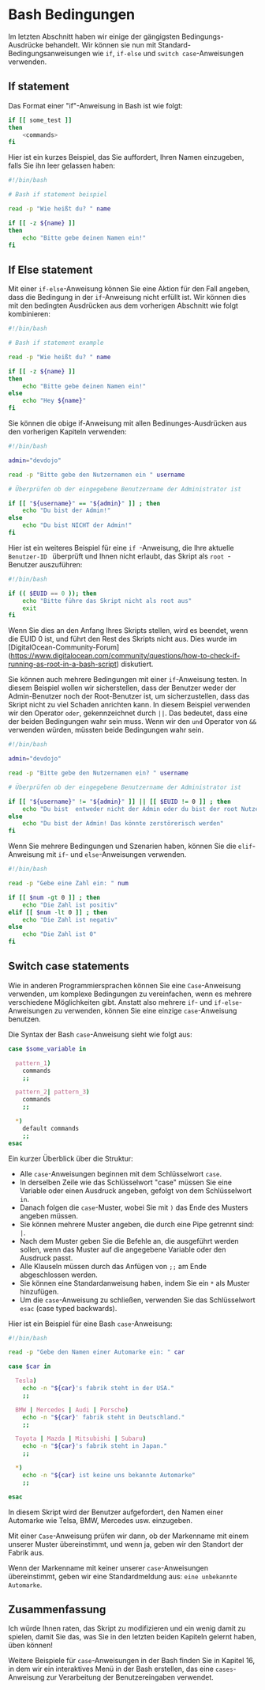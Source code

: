 # Bash Bedingungen

Im letzten Abschnitt haben wir einige der gängigsten Bedingungs-Ausdrücke behandelt. Wir können sie nun mit Standard-Bedingungsanweisungen wie `if`, `if-else` und `switch case`-Anweisungen verwenden.

## If statement

Das Format einer "if"-Anweisung in Bash ist wie folgt:

```bash
if [[ some_test ]]
then
    <commands>
fi
```

Hier ist ein kurzes Beispiel, das Sie auffordert, Ihren Namen einzugeben, falls Sie ihn leer gelassen haben:

```bash
#!/bin/bash

# Bash if statement beispiel

read -p "Wie heißt du? " name

if [[ -z ${name} ]]
then
    echo "Bitte gebe deinen Namen ein!"
fi
```

## If Else statement

Mit einer `if-else`-Anweisung können Sie eine Aktion für den Fall angeben, dass die Bedingung in der `if`-Anweisung nicht erfüllt ist. Wir können dies mit den bedingten Ausdrücken aus dem vorherigen Abschnitt wie folgt kombinieren:

```bash
#!/bin/bash

# Bash if statement example

read -p "Wie heißt du? " name

if [[ -z ${name} ]]
then
    echo "Bitte gebe deinen Namen ein!"
else
    echo "Hey ${name}"
fi
```

Sie können die obige if-Anweisung mit allen Bedinunges-Ausdrücken aus den vorherigen Kapiteln verwenden:

```bash
#!/bin/bash

admin="devdojo"

read -p "Bitte gebe den Nutzernamen ein " username

# Überprüfen ob der eingegebene Benutzername der Administrator ist

if [[ "${username}" == "${admin}" ]] ; then
    echo "Du bist der Admin!"
else
    echo "Du bist NICHT der Admin!"
fi
```

Hier ist ein weiteres Beispiel für eine  `if `-Anweisung, die Ihre aktuelle  `Benutzer-ID ` überprüft und Ihnen nicht erlaubt, das Skript als  `root `-Benutzer auszuführen:

```bash
#!/bin/bash

if (( $EUID == 0 )); then
    echo "Bitte führe das Skript nicht als root aus"
    exit
fi
```

Wenn Sie dies an den Anfang Ihres Skripts stellen, wird es beendet, wenn die EUID 0 ist, und führt den Rest des Skripts nicht aus. Dies wurde im [DigitalOcean-Community-Forum] (https://www.digitalocean.com/community/questions/how-to-check-if-running-as-root-in-a-bash-script) diskutiert.

Sie können auch mehrere Bedingungen mit einer `if`-Anweisung testen. In diesem Beispiel wollen wir sicherstellen, dass der Benutzer weder der Admin-Benutzer noch der Root-Benutzer ist, um sicherzustellen, dass das Skript nicht zu viel Schaden anrichten kann. In diesem Beispiel verwenden wir den Operator `oder`, gekennzeichnet durch `||`. Das bedeutet, dass eine der beiden Bedingungen wahr sein muss. Wenn wir den `und` Operator von `&&` verwenden würden, müssten beide Bedingungen wahr sein.

```bash
#!/bin/bash

admin="devdojo"

read -p "Bitte gebe den Nutzernamen ein? " username

# Überprüfen ob der eingegebene Benutzername der Administrator ist

if [[ "${username}" != "${admin}" ]] || [[ $EUID != 0 ]] ; then
    echo "Du bist  entweder nicht der Admin oder du bist der root Nutzer, bitte sicher bleiben"
else
    echo "Du bist der Admin! Das könnte zerstörerisch werden"
fi
```

Wenn Sie mehrere Bedingungen und Szenarien haben, können Sie die `elif`-Anweisung mit `if`- und `else`-Anweisungen verwenden.

```bash
#!/bin/bash

read -p "Gebe eine Zahl ein: " num

if [[ $num -gt 0 ]] ; then
    echo "Die Zahl ist positiv"
elif [[ $num -lt 0 ]] ; then
    echo "Die Zahl ist negativ"
else
    echo "Die Zahl ist 0"
fi
```

## Switch case statements

Wie in anderen Programmiersprachen können Sie eine `Case`-Anweisung verwenden, um komplexe Bedingungen zu vereinfachen, wenn es mehrere verschiedene Möglichkeiten gibt. Anstatt also mehrere `if`- und `if-else`-Anweisungen zu verwenden, können Sie eine einzige `case`-Anweisung benutzen.

Die Syntax der Bash `case`-Anweisung sieht wie folgt aus:

```bash
case $some_variable in

  pattern_1)
    commands
    ;;

  pattern_2| pattern_3)
    commands
    ;;

  *)
    default commands
    ;;
esac
```

Ein kurzer Überblick über die Struktur:

* Alle `case`-Anweisungen beginnen mit dem Schlüsselwort `case`.
* In derselben Zeile wie das Schlüsselwort "case" müssen Sie eine Variable oder einen Ausdruck angeben, gefolgt von dem Schlüsselwort `in`.
* Danach folgen die `case`-Muster, wobei Sie mit `)` das Ende des Musters angeben müssen.
* Sie können mehrere Muster angeben, die durch eine Pipe getrennt sind: `|`.
* Nach dem Muster geben Sie die Befehle an, die ausgeführt werden sollen, wenn das Muster auf die angegebene Variable oder den Ausdruck passt.
* Alle Klauseln müssen durch das Anfügen von `;;` am Ende abgeschlossen werden.
* Sie können eine Standardanweisung haben, indem Sie ein `*` als Muster hinzufügen.
* Um die `case`-Anweisung zu schließen, verwenden Sie das Schlüsselwort `esac` (case typed backwards).

Hier ist ein Beispiel für eine Bash `case`-Anweisung:

```bash
#!/bin/bash

read -p "Gebe den Namen einer Automarke ein: " car

case $car in

  Tesla)
    echo -n "${car}'s fabrik steht in der USA."
    ;;

  BMW | Mercedes | Audi | Porsche)
    echo -n "${car}' fabrik steht in Deutschland."
    ;;

  Toyota | Mazda | Mitsubishi | Subaru)
    echo -n "${car}'s fabrik steht in Japan."
    ;;

  *)
    echo -n "${car} ist keine uns bekannte Automarke"
    ;;

esac
```

In diesem Skript wird der Benutzer aufgefordert, den Namen einer Automarke wie Telsa, BMW, Mercedes usw. einzugeben.

Mit einer `Case`-Anweisung prüfen wir dann, ob der Markenname mit einem unserer Muster übereinstimmt, und wenn ja, geben wir den Standort der Fabrik aus.

Wenn der Markenname mit keiner unserer `case`-Anweisungen übereinstimmt, geben wir eine Standardmeldung aus: `eine unbekannte Automarke`.

## Zusammenfassung

Ich würde Ihnen raten, das Skript zu modifizieren und ein wenig damit zu spielen, damit Sie das, was Sie in den letzten beiden Kapiteln gelernt haben, üben können!

Weitere Beispiele für `case`-Anweisungen in der Bash finden Sie in Kapitel 16, in dem wir ein interaktives Menü in der Bash erstellen, das eine `cases`-Anweisung zur Verarbeitung der Benutzereingaben verwendet.
